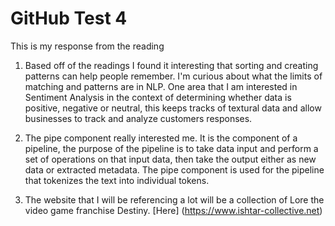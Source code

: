 # GitHub Test 4 


This is my response from the reading 

1. Based off of the readings I found it interesting that sorting and creating patterns can help people remember. I'm curious about what the limits of matching and patterns are in NLP. One area that I am interested in Sentiment Analysis in the context of determining whether data is positive, negative or neutral, this keeps tracks of textural data  and allow businesses to track and analyze customers responses.

 2. The pipe component really interested me. It is the component of a pipeline, the purpose of the pipeline is to take data input and perform a set of operations on that input data, then take the output either as new data or extracted metadata. The pipe component is used for the pipeline that tokenizes the text into individual tokens. 

 3. The website that I will be referencing a lot will be a collection of Lore the video game franchise Destiny. [Here] (https://www.ishtar-collective.net)



 